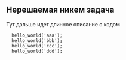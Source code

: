 ## Нерешаемая никем задача ##

Тут дальше идет длинное описание с кодом

```
  hello_world('aaa');
  hello_world('bbb');
  hello_world('ccc');
  hello_world('ddd');
```
